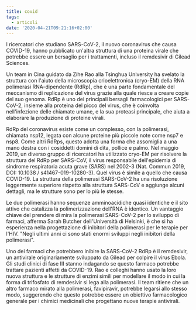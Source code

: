 ```yaml
---
title: covid
tags:
  - articoli
date: '2020-04-21T09:21:16+02:00'
---
```

I ricercatori che studiano SARS-CoV-2, il nuovo coronavirus che causa COVID-19, hanno pubblicato un'altra struttura di una proteina virale che potrebbe essere un bersaglio per i trattamenti, incluso il remdesivir di Gilead Sciences. 

Un team in Cina guidato da Zihe Rao alla Tsinghua University ha svelato la struttura con l'aiuto della microscopia crioelettronica (cryo-EM) della RNA polimerasi RNA-dipendente (RdRp), che è una parte fondamentale del meccanismo di replicazione del virus grazie alla quale riesce a creare copie del suo genoma. RdRp è uno dei principali bersagli farmacologici per SARS-CoV-2, insieme alla proteina del picco del virus, che è coinvolta nell'infezione delle chiamate umane, e la sua proteasi principale, che aiuta a elaborare la produzione di proteine ​​virali. 

RdRp del coronavirus esiste come un complesso, con la polimerasi, chiamata nsp12, legata con alcune proteine ​​più piccole note come nsp7 e nsp8. Come altri RdRps, questo adotta una forma che assomiglia a una mano destra con i cosiddetti domini di dita, pollice e palmo. Nel maggio 2019, un diverso gruppo di ricercatori ha utilizzato cryo-EM per risolvere la struttura del RdRp per SARS-CoV, il virus responsabile dell'epidemia di sindrome respiratoria acuta grave (SARS) nel 2002-3 (Nat. Commun 2019, DOI: 10.1038 / s41467-019-10280-3). Quel virus è simile a quello che causa COVID-19. La struttura della polimerasi SARS-CoV-2 ha una risoluzione leggermente superiore rispetto alla struttura SARS-CoV e aggiunge alcuni dettagli, ma le strutture sono per lo più le stesse. 

Le due polimerasi hanno sequenze amminoacidiche quasi identiche e il sito attivo che catalizza la polimerizzazione dell'RNA è identico. Un vantaggio chiave del prendere di mira la polimerasi SARS-CoV-2 per lo sviluppo di farmaci, afferma Sarah Butcher dell'Università di Helsinki, è che si ha esperienza nella progettazione di inibitori della polimerasi per le terapie per l'HIV. "Negli ultimi anni ci sono stati enormi sviluppi negli inibitori della polimerasi". 

Uno dei farmaci che potrebbero inibire la SARS-CoV-2 RdRp è il remdesivir, un antivirale originariamente sviluppato da Gilead per colpire il virus Ebola. Gli studi clinici di fase III stanno indagando se questo farmaco potrebbe trattare pazienti affetti da COVID-19. Rao e colleghi hanno usato la loro nuova struttura e le strutture di enzimi simili per modellare il modo in cui la forma di trifosfato di remdesivir si lega alla polimerasi. Il team ritiene che un altro farmaco mirato alla polimerasi, favipiravir, potrebbe legarsi allo stesso modo, suggerendo che questo potrebbe essere un obiettivo farmacologico generale per i chimici medicinali che progettano nuove terapie antivirali.
